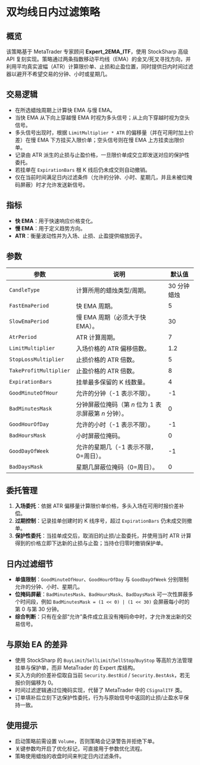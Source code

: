 # 双均线日内过滤策略

## 概览
该策略基于 MetaTrader 专家顾问 **Expert_2EMA_ITF**，使用 StockSharp 高级 API 复刻实现。策略通过两条指数移动平均线（EMA）的金叉/死叉寻找方向，并利用平均真实波幅（ATR）计算限价单、止损和止盈位置，同时提供日内时间过滤器以避开不希望交易的分钟、小时或星期几。

## 交易逻辑
- 在所选蜡烛周期上计算快 EMA 与慢 EMA。
- 当快 EMA 从下向上穿越慢 EMA 时视为多头信号；从上向下穿越时视为空头信号。
- 多头信号出现时，根据 `LimitMultiplier * ATR` 的偏移量（并在可用时加上价差）在慢 EMA 下方挂买入限价单；空头信号则在慢 EMA 上方挂卖出限价单。
- 记录由 ATR 派生的止损与止盈价格，一旦限价单成交立即发送对应的保护性委托。
- 若挂单在 `ExpirationBars` 根 K 线后仍未成交则自动撤销。
- 仅在当前时间满足日内过滤条件（允许的分钟、小时、星期几，并且未被位掩码屏蔽）时才允许发送新信号。

## 指标
- **快 EMA**：用于快速响应价格变化。
- **慢 EMA**：用于定义趋势方向。
- **ATR**：衡量波动性并为入场、止损、止盈提供缩放因子。

## 参数
| 参数 | 说明 | 默认值 |
|------|------|--------|
| `CandleType` | 计算所用的蜡烛类型/周期。 | 30 分钟蜡烛 |
| `FastEmaPeriod` | 快 EMA 周期。 | 5 |
| `SlowEmaPeriod` | 慢 EMA 周期（必须大于快 EMA）。 | 30 |
| `AtrPeriod` | ATR 计算周期。 | 7 |
| `LimitMultiplier` | 入场价格的 ATR 偏移倍数。 | 1.2 |
| `StopLossMultiplier` | 止损价格的 ATR 倍数。 | 5 |
| `TakeProfitMultiplier` | 止盈价格的 ATR 倍数。 | 8 |
| `ExpirationBars` | 挂单最多保留的 K 线数量。 | 4 |
| `GoodMinuteOfHour` | 允许的分钟（-1 表示不限）。 | -1 |
| `BadMinutesMask` | 分钟屏蔽位掩码（第 *n* 位为 1 表示屏蔽第 *n* 分钟）。 | 0 |
| `GoodHourOfDay` | 允许的小时（-1 表示不限）。 | -1 |
| `BadHoursMask` | 小时屏蔽位掩码。 | 0 |
| `GoodDayOfWeek` | 允许的星期几（-1 表示不限，0=周日）。 | -1 |
| `BadDaysMask` | 星期几屏蔽位掩码（0=周日）。 | 0 |

## 委托管理
1. **入场委托**：依据 ATR 偏移量计算限价单价格，多头入场在可用时报价差补偿。
2. **过期控制**：记录挂单创建时的 K 线序号，超过 `ExpirationBars` 仍未成交则撤单。
3. **保护性委托**：当挂单成交后，取消旧的止损/止盈委托，并使用当时 ATR 计算得到的价格立即下达新的止损与止盈；当持仓归零时撤销保护单。

## 日内过滤细节
- **单值限制**：`GoodMinuteOfHour`、`GoodHourOfDay` 与 `GoodDayOfWeek` 分别限制允许的分钟、小时、星期几。
- **位掩码屏蔽**：`BadMinutesMask`、`BadHoursMask`、`BadDaysMask` 可一次性屏蔽多个时间段，例如 `BadMinutesMask = (1 << 0) | (1 << 30)` 会屏蔽每小时的第 0 与第 30 分钟。
- **综合判断**：只有在全部“允许”条件成立且没有掩码命中时，才允许发出新的交易信号。

## 与原始 EA 的差异
- 使用 StockSharp 的 `BuyLimit`/`SellLimit`/`SellStop`/`BuyStop` 等高阶方法管理挂单与保护单，而非 MetaTrader 的 Expert 库结构。
- 买入方向的价差补偿取自当前 `Security.BestBid` / `Security.BestAsk`，若无报价则偏移为 0。
- 时间过滤逻辑通过位掩码实现，代替了 MetaTrader 中的 `CSignalITF` 类。
- 订单填补后立刻下达保护性委托，行为与原始信号中返回的止损/止盈水平保持一致。

## 使用提示
- 启动策略前需设置 `Volume`，否则策略会记录警告并拒绝下单。
- 关键参数均开启了优化标记，可直接用于参数优化流程。
- 策略使用蜡烛的收盘时间来判定日内过滤条件。
